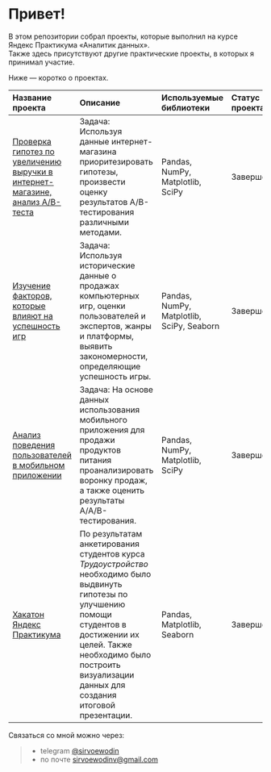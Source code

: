# Привет!  

В этом репозитории собрал проекты, которые выполнил на курсе Яндекс Практикума &laquo;Аналитик данных&raquo;.    
Также здесь присутствуют другие практические проекты, в которых я принимал участие.  

Ниже &mdash; коротко о проектах.  

|Название проекта|Описание|Используемые библиотеки|Статус проекта|  
|:---|:---|:---|:---|  
|[Проверка гипотез по увеличению выручки в интернет-магазине, анализ A/B-теста](https://github.com/sirvoewodin/portfolio/tree/main/mobile_app_revenue_increasing)|Задача: Используя данные интернет-магазина приоритезировать гипотезы, произвести оценку результатов A/B-тестирования различными методами.|Pandas, NumPy, Matplotlib, SciPy|Завершен|  
|[Изучение факторов, которые влияют на успешность игр](https://github.com/sirvoewodin/portfolio/tree/main/games_success)|Задача: Используя исторические данные о продажах компьютерных игр, оценки пользователей и экспертов, жанры и платформы, выявить закономерности, определяющие успешность игры. |Pandas, NumPy, Matplotlib, SciPy, Seaborn|Завершен|  
|[Анализ поведения пользователей в мобильном приложении](https://github.com/sirvoewodin/portfolio/tree/main/mobile_app_users_behavior)|Задача: На основе данных использования мобильного приложения для продажи продуктов питания проанализировать воронку продаж, а также оценить результаты A/A/B-тестирования.|Pandas, NumPy, Matplotlib, SciPy|Завершен|   
|[Хакатон Яндекс Практикума](https://github.com/sirvoewodin/portfolio/tree/main/practicum-hackathon)|По результатам анкетирования студентов курса *Трудоустройство* необходимо было выдвинуть гипотезы по улучшению помощи студентов в достижении их целей. Также необходимо было построить визуализации данных для создания итоговой презентации.|Pandas, Matplotlib, Seaborn|Завершен|

Связаться со мной можно через:  
> - telegram [@sirvoewodin](http://t.me/sirvoewodin)  
> - по почте <sirvoewodinv@gmail.com>
